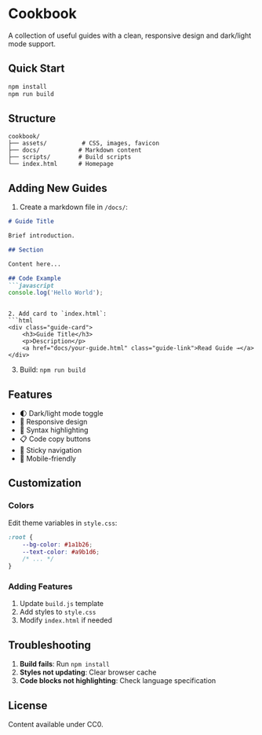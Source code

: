 # Cookbook

A collection of useful guides with a clean, responsive design and dark/light mode support.

## Quick Start

```bash
npm install
npm run build
```

## Structure

```
cookbook/
├── assets/          # CSS, images, favicon
├── docs/           # Markdown content
├── scripts/        # Build scripts
└── index.html      # Homepage
```

## Adding New Guides

1. Create a markdown file in `/docs/`:
```markdown
# Guide Title

Brief introduction.

## Section

Content here...

## Code Example
```javascript
console.log('Hello World');
```
```

2. Add card to `index.html`:
```html
<div class="guide-card">
    <h3>Guide Title</h3>
    <p>Description</p>
    <a href="docs/your-guide.html" class="guide-link">Read Guide →</a>
</div>
```

3. Build: `npm run build`

## Features

- 🌓 Dark/light mode toggle
- 📱 Responsive design
- 🎨 Syntax highlighting
- 📋 Code copy buttons
- 📍 Sticky navigation
- 📱 Mobile-friendly

## Customization

### Colors
Edit theme variables in `style.css`:
```css
:root {
    --bg-color: #1a1b26;
    --text-color: #a9b1d6;
    /* ... */
}
```

### Adding Features
1. Update `build.js` template
2. Add styles to `style.css`
3. Modify `index.html` if needed

## Troubleshooting

1. **Build fails**: Run `npm install`
2. **Styles not updating**: Clear browser cache
3. **Code blocks not highlighting**: Check language specification

## License

Content available under CC0.
